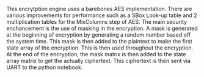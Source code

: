 This encrytption engine uses a barebones AES implementation. There are various improvements for performance such as a SBox Look-up table and 2 multiplication tables for the MixColumns step of AES. 
The main security enchancement is the use of masking in the encryption. A mask is generated at the beginning of encryption by generating a random number based off the system time. 
This mask is then added to the plaintext to make the first state array of the encryption. This is then used throughout the encryption. 
At the end of the encryption, the mask matrix is then added to the state array matrix to get the actually ciphertext. This ciphertext is then sent via UART to the python notebook. 
